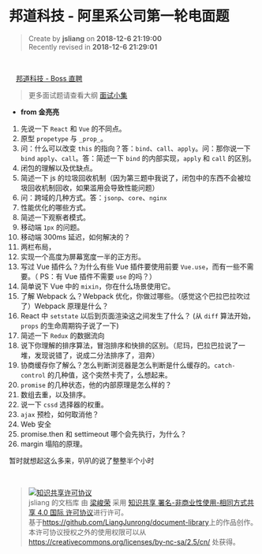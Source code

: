 邦道科技 - 阿里系公司第一轮电面题
===

> Create by **jsliang** on **2018-12-6 21:19:00**  
> Recently revised in **2018-12-6 21:29:01**

<br>

&emsp;[邦道科技 - Boss 直聘](https://www.zhipin.com/job_detail/37dfdd538e3475ad1Xx_09m6Fls~.html?ka=comp_joblist_6)

> 更多面试题请查看大纲 [面试小集](./README.md)

* **from 金亮亮**

1. 先说一下 `React` 和 `Vue` 的不同点。
2. 原型 `propetype` 与 `_prop_`。
3. 问：什么可以改变 `this` 的指向？答：`bind`、`call`、`apply`。问：那你说一下 `bind` `apply`、`call`。答：简述一下 `bind` 的内部实现，`apply` 和 `call` 的区别。
4. 闭包的理解以及优缺点。
5. 简述一下 js 的垃圾回收机制（因为第三题中我说了，闭包中的东西不会被垃圾回收机制回收，如果滥用会导致性能问题）
6. 问：跨域的几种方式。答：`jsonp`、`core`、`nginx`
7. 性能优化的哪些方式。
8. 简述一下观察者模式。
9. 移动端 `1px` 的问题。
10. 移动端 300ms 延迟，如何解决的？
11. 两栏布局，
12. 实现一个高度为屏幕宽度一半的正方形。
13. 写过 Vue 插件么？为什么有些 Vue 插件要使用前要 `Vue.use`，而有一些不需要。（ PS：有 Vue 插件不需要 `use` 的吗？）
14. 简单说下 Vue 中的 `mixin`，你在什么场景使用它。
15. 了解 Webpack 么？Webpack 优化，你做过哪些。（感觉这个巴拉巴拉吹过了）Webpack 原理是什么？
16. React 中 `setstate` 以后到页面渲染这之间发生了什么？ (从 `diff` 算法开始，`props` 的生命周期钩子说了一下)
17. 简述一下 `Redux` 的数据流向
18. 说下你理解的排序算法，冒泡排序和快排的区别。（尼玛，巴拉巴拉说了一堆，发现说错了，说成二分法排序了，泪奔）
19. 协商缓存你了解么？怎么判断浏览器是怎么判断是什么缓存的。`catch-control` 的几种值，这个突然卡壳了，么想起来。
20. `promise` 的几种状态，他的内部原理是怎么样的？
21. 数组去重，以及排序。
22. 说一下 `cssd` 选择器的权重。
23. `ajax` 预检，如何取消他？
24. Web 安全
25. promise.then 和 settimeout 哪个会先执行，为什么？
26. margin 塌陷的原理。

暂时就想起这么多来，叭叭的说了整整半个小时

<br>

> <a rel="license" href="http://creativecommons.org/licenses/by-nc-sa/4.0/"><img alt="知识共享许可协议" style="border-width:0" src="https://i.creativecommons.org/l/by-nc-sa/4.0/88x31.png" /></a><br /><span xmlns:dct="http://purl.org/dc/terms/" property="dct:title">jsliang 的文档库</span> 由 <a xmlns:cc="http://creativecommons.org/ns#" href="https://github.com/LiangJunrong/document-library" property="cc:attributionName" rel="cc:attributionURL">梁峻荣</a> 采用 <a rel="license" href="http://creativecommons.org/licenses/by-nc-sa/4.0/">知识共享 署名-非商业性使用-相同方式共享 4.0 国际 许可协议</a>进行许可。<br />基于<a xmlns:dct="http://purl.org/dc/terms/" href="https://github.com/LiangJunrong/document-library" rel="dct:source">https://github.com/LiangJunrong/document-library</a>上的作品创作。<br />本许可协议授权之外的使用权限可以从 <a xmlns:cc="http://creativecommons.org/ns#" href="https://creativecommons.org/licenses/by-nc-sa/2.5/cn/" rel="cc:morePermissions">https://creativecommons.org/licenses/by-nc-sa/2.5/cn/</a> 处获得。
